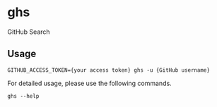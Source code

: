 # ghs
GitHub Search

## Usage

```
GITHUB_ACCESS_TOKEN={your access token} ghs -u {GitHub username}
```

For detailed usage, please use the following commands.

```
ghs --help
```